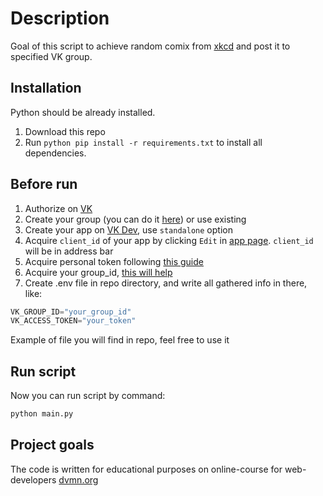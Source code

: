 # Description

Goal of this script to achieve random comix from [xkcd](xkcd.com) and post it to specified VK group.

## Installation

Python should be already installed.

1. Download this repo
2. Run `python pip install -r requirements.txt` to install all dependencies.

## Before run

1. Authorize on [VK](http://vk.com/)
2. Create your group (you can do it [here](https://vk.com/groups?tab=admin&w=groups_create)) or use existing
3. Create your app on [VK Dev](https://vk.com/dev), use `standalone` option
4. Acquire `client_id` of your app by clicking `Edit` in [app page](https://vk.com/apps?act=manage). `client_id` will be in address bar
5. Acquire personal token following [this guide](https://dev.vk.com/api/access-token/implicit-flow-user)
6. Acquire your group_id, [this will help](https://regvk.com/id/)
7. Create .env file in repo directory, and write all gathered info in there, like:

```python
VK_GROUP_ID="your_group_id"
VK_ACCESS_TOKEN="your_token"
```
Example of file you will find in repo, feel free to use it

## Run script

Now you can run script by command:

```python
python main.py
```
## Project goals

The code is written for educational purposes on online-course for web-developers [dvmn.org](https://dvmn.org/)

